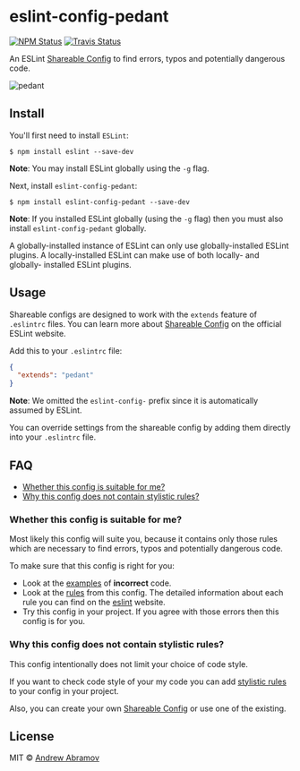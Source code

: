 eslint-config-pedant
====================

[![NPM Status][npm-img]][npm]
[![Travis Status][test-img]][travis]

[npm]:          https://www.npmjs.org/package/eslint-config-pedant
[npm-img]:      https://img.shields.io/npm/v/eslint-config-pedant.svg

[travis]:       https://travis-ci.org/blond/eslint-config-pedant
[test-img]:     https://img.shields.io/travis/blond/eslint-config-pedant.svg?label=tests

An ESLint [Shareable Config](http://eslint.org/docs/developer-guide/shareable-configs) to find errors, typos and potentially dangerous code.

![pedant](https://cloud.githubusercontent.com/assets/2225579/13544540/31939a3a-e288-11e5-8fd2-f6a86190e037.jpg)

Install
-------

You'll first need to install `ESLint`:

```
$ npm install eslint --save-dev
```

**Note**: You may install ESLint globally using the `-g` flag.

Next, install `eslint-config-pedant`:

```
$ npm install eslint-config-pedant --save-dev
```

**Note**: If you installed ESLint globally (using the `-g` flag) then you must also install `eslint-config-pedant` globally.

A globally-installed instance of ESLint can only use globally-installed ESLint plugins. A locally-installed ESLint can make use of both locally- and globally- installed ESLint plugins.

Usage
-----

Shareable configs are designed to work with the `extends` feature of `.eslintrc` files. You can learn more about [Shareable Config](http://eslint.org/docs/developer-guide/shareable-configs) on the official ESLint website.

Add this to your `.eslintrc` file:

```json
{
  "extends": "pedant"
}
```

**Note**: We omitted the `eslint-config-` prefix since it is automatically assumed by ESLint.

You can override settings from the shareable config by adding them directly into your `.eslintrc` file.

FAQ
---

* [Whether this config is suitable for me?](#whether-this-config-is-suitable-for-me)
* [Why this config does not contain stylistic rules?](#why-this-config-does-not-contain-stylistic-rules)

### Whether this config is suitable for me?

Most likely this config will suite you, because it contains only those rules which are necessary to find errors, typos and potentially dangerous code.

To make sure that this config is right for you:

* Look at the [examples](./examples/bad/) of **incorrect** code.
* Look at the [rules](./index.js) from this config. The detailed information about each rule you can find on the [eslint](http://eslint.org/docs/rules/) website.
* Try this config in your project. If you agree with those errors then this config is for you.

### Why this config does not contain stylistic rules?

This config intentionally does not limit your choice of code style.

If you want to check code style of your my code you can add [stylistic rules](http://eslint.org/docs/rules/#stylistic-issues) to your config in your project.

Also, you can create your own [Shareable Config](http://eslint.org/docs/developer-guide/shareable-configs) or use one of the existing.

License
-------

MIT © [Andrew Abramov](https://github.com/blond)

